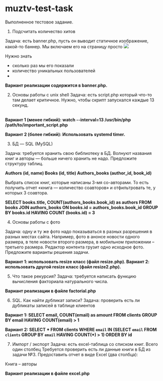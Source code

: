# muztv-test-task
Выполненное тестовое задание. 

1. Подсчитать количество хитов

Задача: есть banner.php, пусть он выводит статичное изображение, какой-то баннер. Мы включаем его на страницу просто <img src="/banner.php"/>

Нужно знать
- сколько раз мы его показали
- количество уникальных пользователей
- 
<b>Вариант реализации содержится в banner.php.</b>

2. Основы работы с unix shell
Задача: есть script.php который что-то там делает критичное. Нужно, чтобы скрипт запускался каждые 13 секунд. 
<br>
<b>Вариант 1 (менее гибкий):
watch --interval=13 /usr/bin/php /path/to/important_script.php
  
Вариант 2 (более гибкий):
Использовать systemd timer.</b>

3. БД — SQL (MySQL)

Задача: требуется хранить свою библиотеку в БД. Волнуют названия книг и авторы — больше ничего хранить не надо. Предложите структуру таблиц.

<b>
Authors (id, name)
Books (id, title)
Authors_books (author_id, book_id)</b>

Выбрать список книг, которые написаны 3-мя со-авторами. То есть получить отчет «книга — количество соавторов» и отфильтровать те, у которых 3 соавтора.

<b>
SELECT books.title, COUNT(authors_books.book_id) as authors FROM books
JOIN authors_books ON books.id = authors_books.book_id
GROUP BY books.id HAVING COUNT (books.id) = 3</b>


4. Основы работы с фото

Задача: одну и ту же фото надо показываться в разных разрешения в разных местах сайта. Например, фото в анонсе новости одного размера, в теле новости второго размера, в мобильном приложении – третьего размера. Редактор контента грузит одно исходное фото. Предложите варианты решения задачи.<br>

<b>Вариант 1: использовать resize класс (файл resize.php).
Вариант 2: использовать другой resize класс (файл resize2.php).</b>

5. Что такое рекурсия?
Задача: требуется написать функцию вычисления факториала натурального числа.

<b>Вариант реализации в файле factorial.php</b>

6. SQL. Как найти дубликат записи?
Задача: проверить есть ли дубликаты записей в таблице клиентов

<b>Вариант 1:
SELECT email, COUNT(email) as amount FROM clients GROUP BY email HAVING COUNT(email) > 1
  
Вариант 2:
SELECT * FROM clients WHERE `email` IN (SELECT `email` FROM `clients` GROUP BY `email` HAVING COUNT(*) > 1) ORDER BY id</b>

7. Импорт / экспорт
Задача: есть excel-таблица со списком книг. Всего один столбец
Требуется проверить есть ли данные книги в БД из задачи №3.
Предоставить отчет в виде Excel (два столбца):

Книга – авторы 

<b>Вариант реализации в файле excel.php</b>
